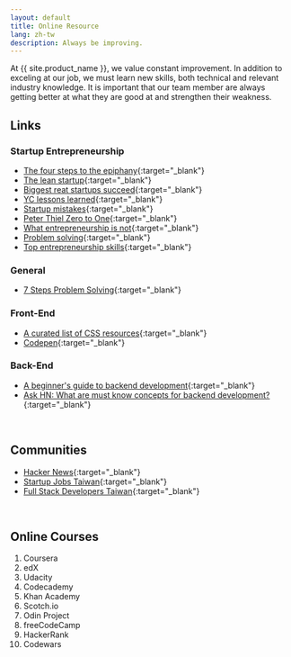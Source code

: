```yaml
---
layout: default
title: Online Resource
lang: zh-tw
description: Always be improving.
---
```


At {{ site.product_name }}, we value constant improvement. In addition to exceling at our job, we must learn new skills, both technical and relevant industry knowledge. It is important that our team member are always getting better at what they are good at and strengthen their weakness.

## Links

### Startup Entrepreneurship

- [The four steps to the epiphany](https://medium.com/mbreads/the-four-steps-to-the-epiphany-7aee0c8e0f8e){:target="\_blank"}
- [The lean startup](https://youtu.be/RSaIOCHbuYw){:target="\_blank"}
- [Biggest reat startups succeed](https://youtu.be/bNpx7gpSqbY){:target="\_blank"}
- [YC lessons learned](https://youtu.be/0MGNf1BIuxA){:target="\_blank"}
- [Startup mistakes](https://youtu.be/eChOUVm9fTA){:target="\_blank"}
- [Peter Thiel Zero to One](https://youtu.be/JqxzLUE6pP8){:target="\_blank"}
- [What entrepreneurship is not](https://youtu.be/Xcsp0486olY){:target="\_blank"}
- [Problem solving](https://youtu.be/68QW15sBdKQ){:target="\_blank"}
- [Top entrepreneurship skills](https://youtu.be/86unGITRPLs){:target="\_blank"}

### General

- [7 Steps Problem Solving](https://www.leadershipnow.com/leadingblog/2019/10/7_steps_to_bulletproof_problem.html){:target="\_blank"}

### Front-End

- [A curated list of CSS resources](https://alligator.io/css/css-resources/){:target="\_blank"}
- [Codepen](https://codepen.io/){:target="\_blank"}

### Back-End

- [A beginner's guide to backend development](https://www.upwork.com/hiring/development/a-beginners-guide-to-back-end-development/){:target="\_blank"}
- [Ask HN: What are must know concepts for backend development?](https://news.ycombinator.com/item?id=18961793){:target="\_blank"}

<br>

## Communities

- [Hacker News](https://news.ycombinator.com/){:target="\_blank"}
- [Startup Jobs Taiwan](https://021tw.github.io/021tw.github.io/){:target="\_blank"}
- [Full Stack Developers Taiwan](https://stacktw.github.io/stacktw.github.io/){:target="\_blank"}

<br>

## Online Courses

1. Coursera
2. edX
3. Udacity
4. Codecademy
5. Khan Academy
6. Scotch.io
7. Odin Project
8. freeCodeCamp
9. HackerRank
10. Codewars